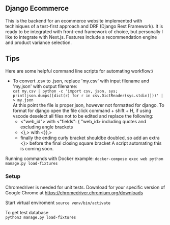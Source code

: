 ## Django Ecommerce

This is the backend for an ecommerce website implemented with techiniques of a test-first approach and DRF (Django Rest Framework). It is ready to be integrated with front-end framework of choice, but personally I like to integrate with Next.js. Features include a recommendation engine and product variance selection.

## Tips 
Here are some helpful command line scripts for automating workflow:\
- To convert .csv to .json, replace 'my.csv' with input filename and 'my.json' with output filename:\
    `cat my.csv | python -c 'import csv, json, sys; print(json.dumps([dict(r) for r in csv.DictReader(sys.stdin)]))' | > my.json`\
At this point the file is proper json, however not formatted for django. To format for django open the file click command + shift + H, if using vscode deselect all files not to be edited and replace the following:
   * <"web_id"> with <"fields": { "web_id> including quotes and excluding angle brackets
   * <},> with <}},> 
   * finally the ending curly bracket shouldbe doubled, so add an extra <}> before the final closing square bracket
 A script automating this is coming soon.

Running commands with Docker example:
`docker-compose exec web python manage.py load-fixtures`



### Setup
Chromedriver is needed for unit tests. Download for your specific version of Google Chrome at https://chromedriver.chromium.org/downloads

Start virtual enviroment
`source venv/bin/activate`

To get test database\
`python3 manage.py load-fixtures`






